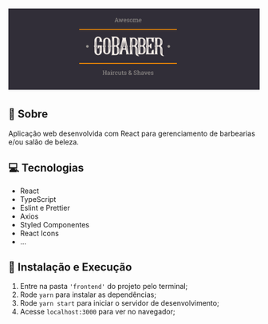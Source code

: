 <h1 align="center" >
<img alt="GoBarber" src=".github/logo.PNG" />
</h1>

## 🚀 Sobre

Aplicação web desenvolvida com React para gerenciamento de barbearias e/ou salão de beleza.

## 💻 Tecnologias

- React
- TypeScript
- Eslint e Prettier
- Axios
- Styled Componentes
- React Icons
- ...

## 🚀 Instalação e Execução

1. Entre na pasta `'frontend'` do projeto pelo terminal;
2. Rode `yarn` para instalar as dependências;
3. Rode `yarn start` para iniciar o servidor de desenvolvimento;
4. Acesse `localhost:3000` para ver no navegador;
